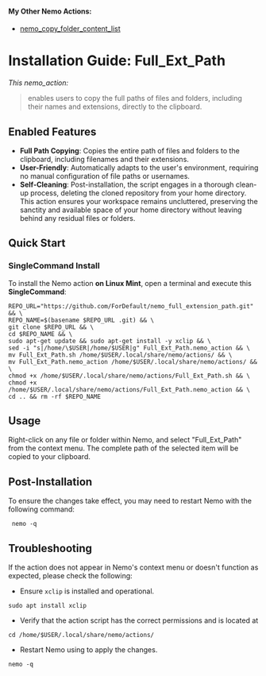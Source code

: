 #### My Other Nemo Actions:
- [nemo_copy_folder_content_list](https://github.com/ForDefault/nemo_copy_folder_content_list)


# Installation Guide: Full_Ext_Path

*This nemo_action:* 
>enables users to copy the full paths of files and folders, including their names and extensions, directly to the clipboard. 

## Enabled Features
- **Full Path Copying**: Copies the entire path of files and folders to the clipboard, including filenames and their extensions.
- **User-Friendly**: Automatically adapts to the user's environment, requiring no manual configuration of file paths or usernames.
- **Self-Cleaning**: Post-installation, the script engages in a thorough clean-up process, deleting the cloned repository from your home directory. This action ensures your workspace remains uncluttered, preserving the sanctity and available space of your home directory without leaving behind any residual files or folders.

## Quick Start
 ### SingleCommand Install

To install the Nemo action **on Linux Mint**, open a terminal and execute this **SingleCommand**:

```
REPO_URL="https://github.com/ForDefault/nemo_full_extension_path.git" && \
REPO_NAME=$(basename $REPO_URL .git) && \
git clone $REPO_URL && \
cd $REPO_NAME && \
sudo apt-get update && sudo apt-get install -y xclip && \
sed -i "s|/home/\$USER|/home/$USER|g" Full_Ext_Path.nemo_action && \
mv Full_Ext_Path.sh /home/$USER/.local/share/nemo/actions/ && \
mv Full_Ext_Path.nemo_action /home/$USER/.local/share/nemo/actions/ && \
chmod +x /home/$USER/.local/share/nemo/actions/Full_Ext_Path.sh && \
chmod +x /home/$USER/.local/share/nemo/actions/Full_Ext_Path.nemo_action && \
cd .. && rm -rf $REPO_NAME
```

## Usage

Right-click on any file or folder within Nemo, and select "Full_Ext_Path" from the context menu. The complete path of the selected item will be copied to your clipboard.

## Post-Installation

To ensure the changes take effect, you may need to restart Nemo with the following command:

```
 nemo -q
```

## Troubleshooting

If the action does not appear in Nemo's context menu or doesn't function as expected, please check the following:

- Ensure `xclip` is installed and operational.
```
sudo apt install xclip
```

- Verify that the action script has the correct permissions and is located at 
```
cd /home/$USER/.local/share/nemo/actions/
```
- Restart Nemo using to apply the changes.

```
nemo -q
```
